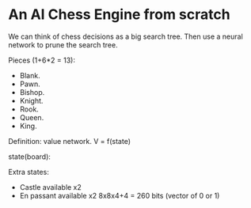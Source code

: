 # An AI Chess Engine from scratch

We can think of chess decisions as a big search tree.
Then use a neural network to prune the search tree.

Pieces (1+6*2 = 13):
* Blank.
* Pawn.
* Bishop.
* Knight.
* Rook.
* Queen.
* King.

Definition: value network.
V = f(state)

state(board):

Extra states:
* Castle available x2
* En passant available x2
8x8x4+4 = 260 bits (vector of 0 or 1)